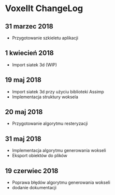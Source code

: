 # VoxelIt ChangeLog

## 31 marzec 2018
* Przygotowanie szkieletu aplikacji

## 1 kwiecień 2018
* Import siatek 3d (WIP)

## 19 maj 2018
* Import siatek 3d przy użyciu biblioteki Assimp
* Implementacja struktury woksela

## 20 maj 2018
* Przygotowanie algorytmu resteryzacji

## 31 maj 2018
* Implementacja algorytmu generowania wokseli
* Eksport obiektów do plików

## 19 czerwiec 2018
* Poprawa błędów algorytmu generowania wokseli
* dodanie dokumentacji
